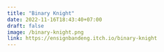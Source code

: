 ```yaml
---
title: "Binary Knight"
date: 2022-11-16T18:43:40+07:00
draft: false
image: /binary-knight.png
link: https://ensignbandeng.itch.io/binary-knight
---
```


